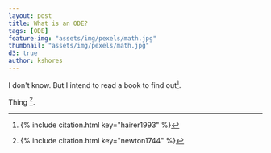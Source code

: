 ```yaml
---
layout: post
title: What is an ODE?
tags: [ODE]
feature-img: "assets/img/pexels/math.jpg"
thumbnail: "assets/img/pexels/math.jpg"
d3: true
author: kshores
---
```


I don't know. But I intend to read a book to find out[^1].

Thing [^2].

[^1]:
    {% include citation.html key="hairer1993" %}

[^2]: 
    {% include citation.html key="newton1744" %}